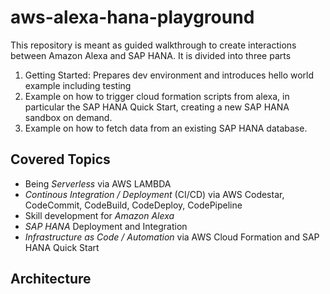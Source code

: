 # aws-alexa-hana-playground

This repository is meant as guided walkthrough to create interactions between Amazon Alexa and SAP HANA.
It is divided into three parts
1. Getting Started: Prepares dev environment and introduces hello world example including testing
2. Example on how to trigger cloud formation scripts from alexa, in particular the SAP HANA Quick Start, creating a new SAP HANA sandbox on demand.
3. Example on how to fetch data from an existing SAP HANA database.

## Covered Topics

- Being *Serverless* via AWS LAMBDA 
- *Continous Integration / Deployment* (CI/CD) via AWS Codestar, CodeCommit, CodeBuild, CodeDeploy, CodePipeline
- Skill development for *Amazon Alexa*
- *SAP HANA* Deployment and Integration
- *Infrastructure as Code / Automation* via AWS Cloud Formation and SAP HANA Quick Start

## Architecture